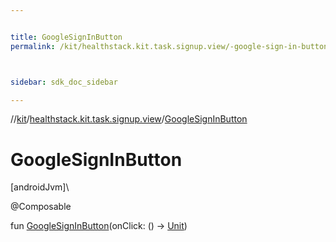 ```yaml
---


title: GoogleSignInButton
permalink: /kit/healthstack.kit.task.signup.view/-google-sign-in-button.html



sidebar: sdk_doc_sidebar

---
```



//[kit](/kit.html)/[healthstack.kit.task.signup.view](index.html)/[GoogleSignInButton](-google-sign-in-button.html)



# GoogleSignInButton



[androidJvm]\




@Composable



fun [GoogleSignInButton](-google-sign-in-button.html)(onClick: () -&gt; [Unit](https://kotlinlang.org/api/latest/jvm/stdlib/kotlin/-unit/index.html))






